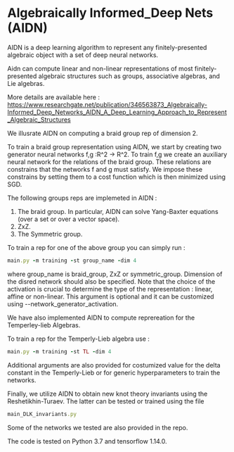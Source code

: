 # Algebraically Informed_Deep Nets (AIDN)

AIDN is a deep learning algorithm to represent any finitely-presented algebraic object with a set of deep neural networks.


Aidn can compute linear and non-linear representations of most finitely-presented algebraic structures such as groups, associative algebras, and Lie algebras.

More details are available here : https://www.researchgate.net/publication/346563873_Algebraically-Informed_Deep_Networks_AIDN_A_Deep_Learning_Approach_to_Represent_Algebraic_Structures


We illusrate AIDN on computing a braid group rep of dimension 2.

To train a braid group representation using AIDN, we start by creating two generator neural networks  f,g :R^2 -> R^2. To train f,g we create an auxiliary neural network for the relations of the braid group. These relations are constrains that the networks f and g must satisfy. We impose these constrains by setting them to a cost function which is then minimized using SGD.

The following groups reps are implemeted in AIDN :

1) The braid group. In particular, AIDN can solve Yang-Baxter equations (over a set or over a vector space).
2) ZxZ.
3) The Symmetric group.

To train a rep for one of the above group you can simply run :

```ruby
main.py -m training -st group_name -dim 4
```
where group_name is braid_group, ZxZ or symmetric_group. Dimension of the disred network should also be specified. Note that the choice of the activation is crucial to determine the type of the representation : linear, affine or non-linear. This argument is optional and it can be customized using --network_generator_activation.


We have also implemented AIDN to compute reprereation for the Temperley-lieb Algebras.

To train a rep for the Temperly-Lieb algebra use :

```ruby
main.py -m training -st TL -dim 4
```

Additional arguments are also provided for costumized value for the delta constant in the Temperly-Lieb or for generic hyperparameters to train the networks.

Finally, we utilize AIDN to obtain new knot theory invariants using the Reshetikhin-Turaev. The latter can be tested or trained using the file

```ruby
main_DLK_invariants.py
```
Some of the networks we tested are also provided in the repo.

The code is tested on Python 3.7 and tensorflow 1.14.0.
